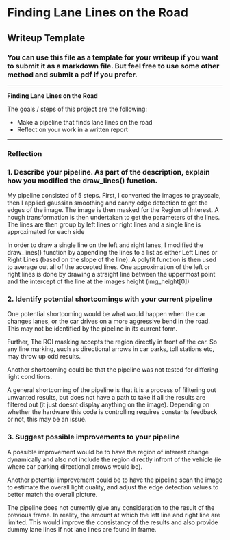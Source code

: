 # **Finding Lane Lines on the Road** 

## Writeup Template

### You can use this file as a template for your writeup if you want to submit it as a markdown file. But feel free to use some other method and submit a pdf if you prefer.

---

**Finding Lane Lines on the Road**

The goals / steps of this project are the following:
* Make a pipeline that finds lane lines on the road
* Reflect on your work in a written report


[//]: # (Image References)

[image1]: ./examples/grayscale.jpg "Grayscale"

---

### Reflection

### 1. Describe your pipeline. As part of the description, explain how you modified the draw_lines() function.

My pipeline consisted of 5 steps. First, I converted the images to grayscale, then I applied gaussian smoothing and canny edge detection to get the edges of the image. The image is then masked for the Region of Interest. A hough transformation is then undertaken to get the parameters of the lines. The lines are then group by left lines or right lines and a single line is approximated for each side 

In order to draw a single line on the left and right lanes, I modified the draw_lines() function by appending the lines to a list as either Left Lines or Right Lines (based on the slope of the line). A polyfit function is then used to average out all of the accepted lines. One approximation of the left or right lines is done by drawing a straight line between the uppermost point and the intercept of the line at the images height (img_height[0]) 



### 2. Identify potential shortcomings with your current pipeline


One potential shortcoming would be what would happen when the car changes lanes, or the car drives on a more aggressive bend in the road. This may not be identified by the pipeline in its current form.  

Further, The ROI masking accepts the region directly in front of the car. So any line marking, such as directional arrows in car parks, toll stations etc, may throw up odd results. 

Another shortcoming could be that the pipeline was not tested for differing light conditions.

A general shortcoming of the pipeline is that it is a process of filitering out unwanted results, but does not have a path to take if all the results are filtered out (it just doesnt display anything on the image). Depending on whether the hardware this code is controlling requires constants feedback or not, this may be an issue.


### 3. Suggest possible improvements to your pipeline

A possible improvement would be to have the region of interest change dynamically and also not include the region directly infront of the vehicle (ie where car parking directional arrows would be).

Another potential improvement could be to have the pipeline scan the image to estimate the overall light quality, and adjust the edge detection values to better match the overall picture.

The pipeline does not currently give any consideration to the result of the previous frame. In reality, the amount at which the left line and right line are limited. This would improve the consistancy of the results and also provide dummy lane lines if not lane lines are found in frame.
